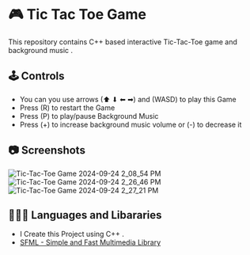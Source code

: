 
# 🎮 Tic Tac Toe Game
This repository contains C++ based interactive Tic-Tac-Toe game and background music .
## 🕹️ Controls

 - You can you use arrows (⬆ ⬇ ⬅ ➡) and (WASD) to play this Game
 - Press (R) to restart the Game
 - Press (P) to play/pause Background Music
 - Press (+) to increase background music volume or (-) to decrease it

## 📷 Screenshots
![Tic-Tac-Toe Game 2024-09-24 2_08_54 PM](https://github.com/user-attachments/assets/275d0ccb-0f54-44a8-963b-a5ae0cc1536f)
![Tic-Tac-Toe Game 2024-09-24 2_26_46 PM](https://github.com/user-attachments/assets/bcb693ef-cb67-4d3b-8307-ea24c345c431)
![Tic-Tac-Toe Game 2024-09-24 2_27_21 PM](https://github.com/user-attachments/assets/379a2f31-9173-4738-b048-5ddbe86a96a7)


## 👨🏻‍💻 Languages and Libararies

- I Create this Project using C++ .
- [SFML - Simple and Fast Multimedia Library](https://www.sfml-dev.org/)

